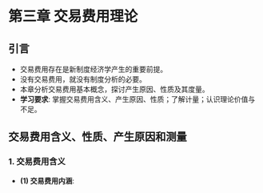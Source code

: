 # 第三章 交易费用理论
## 引言
* 交易费用存在是新制度经济学产生的重要前提。
* 没有交易费用，就没有制度分析的必要。
* 本章分析交易费用基本概念，探讨产生原因、性质及其度量。
* **学习要求**: 掌握交易费用含义、产生原因、性质；了解计量；认识理论价值与不足。
## 交易费用含义、性质、产生原因和测量
### 1. 交易费用含义
* **(1) 交易费用内涵**: